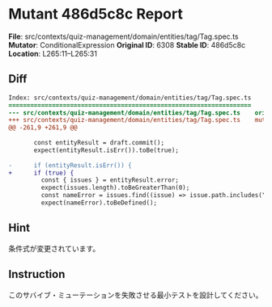 # Mutant 486d5c8c Report

**File**: src/contexts/quiz-management/domain/entities/tag/Tag.spec.ts
**Mutator**: ConditionalExpression
**Original ID**: 6308
**Stable ID**: 486d5c8c
**Location**: L265:11–L265:31

## Diff

```diff
Index: src/contexts/quiz-management/domain/entities/tag/Tag.spec.ts
===================================================================
--- src/contexts/quiz-management/domain/entities/tag/Tag.spec.ts	original
+++ src/contexts/quiz-management/domain/entities/tag/Tag.spec.ts	mutated #6308
@@ -261,9 +261,9 @@
 
       const entityResult = draft.commit();
       expect(entityResult.isErr()).toBe(true);
 
-      if (entityResult.isErr()) {
+      if (true) {
         const { issues } = entityResult.error;
         expect(issues.length).toBeGreaterThan(0);
         const nameError = issues.find((issue) => issue.path.includes("name"));
         expect(nameError).toBeDefined();
```

## Hint

条件式が変更されています。

## Instruction

このサバイブ・ミューテーションを失敗させる最小テストを設計してください。
